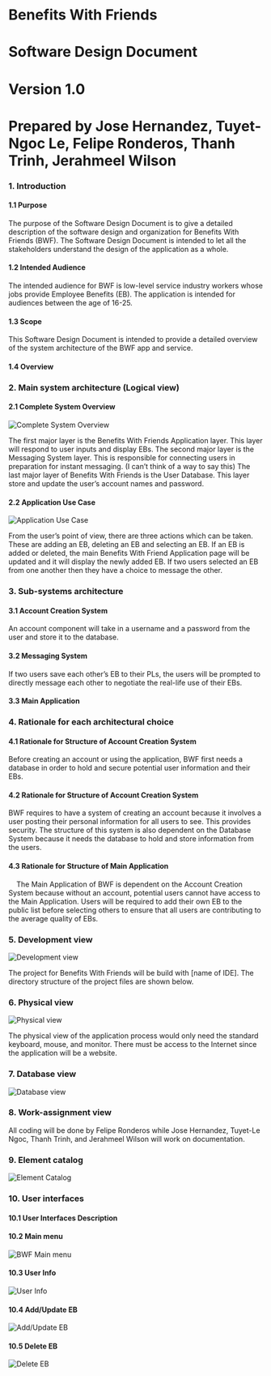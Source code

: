 # Benefits With Friends
# Software Design Document
# Version 1.0
# Prepared by Jose Hernandez, Tuyet-Ngoc Le, Felipe Ronderos, Thanh Trinh, Jerahmeel Wilson

### 1. Introduction

#### 1.1 Purpose

The purpose of the Software Design Document is to give a detailed description of the software design and organization for Benefits With Friends (BWF). The Software Design Document is intended to let all the stakeholders understand the design of the application as a whole.

#### 1.2 Intended Audience

The intended audience for BWF is low-level service industry workers whose jobs provide Employee Benefits (EB). The application is intended for audiences between the age of 16-25.

#### 1.3 Scope  
    
This Software Design Document is intended to provide a detailed overview of the system architecture of the BWF app and service.

#### 1.4 Overview

### 2. Main system architecture (Logical view)

#### 2.1 Complete System Overview 

![Complete System Overview](https://i.gyazo.com/508a26d755c0340b19c0973b338e2757.png)

The first major layer is the Benefits With Friends Application layer. This layer will respond to user inputs and display EBs. The second major layer is the Messaging System layer. This is responsible for connecting users in preparation for instant messaging. (I can’t think of a way to say this) The last major layer of Benefits With Friends is the User Database. This layer store and update the user’s account names and password.

#### 2.2 Application Use Case

![Application Use Case](https://i.gyazo.com/0040077cf4a1abc8d283621928ca1e2e.png)

From the user’s point of view, there are three actions which can be taken. These are adding an EB, deleting an EB and selecting an EB. If an EB is added or deleted, the main Benefits With Friend Application page will be updated and it will display the newly added EB. If two users selected an EB from one another then they have a choice to message the other.

### 3. Sub-systems architecture   

#### 3.1 Account Creation System
    
An account component will take in a username and a password from the user and store it to the database. 

#### 3.2 Messaging System

If two users save each other’s EB to their PLs, the users will be prompted to directly message each other to negotiate the real-life use of their EBs.

#### 3.3 Main Application

### 4. Rationale for each architectural choice

#### 4.1 Rationale for Structure of Account Creation System

Before creating an account or using the application, BWF first needs a database in order to hold and secure potential user information and their EBs.

#### 4.2 Rationale for Structure of Account Creation System

BWF requires to have a system of creating an account because it involves a user posting their personal information for all users to see. This provides security. The structure of this system is also dependent on the Database System because it needs the database to hold and store information from the users.

#### 4.3 Rationale for Structure of Main Application

    The Main Application of BWF is dependent on the Account Creation System because without an account, potential users cannot have access to the Main Application. Users will be required to add their own EB to the public list before selecting others to ensure that all users are contributing to the average quality of EBs.
   
### 5. Development view

![Development view](https://i.gyazo.com/2b4e49ab57b6b7ced8daace16e3f3c51.png)

The project for Benefits With Friends will be build with [name of IDE]. The directory structure of the project files are shown below.

### 6. Physical view

![Physical view](https://i.gyazo.com/ebebf93f6890071cba7245d782be771c.png)

The physical view of the application process would only need the standard keyboard, mouse, and monitor. There must be access to the Internet since the application will be a website.

### 7. Database view

![Database view](https://i.gyazo.com/62a973b7ff48915ba64a6a0dbe19e930.png)

### 8. Work-assignment view

All coding will be done by Felipe Ronderos while Jose Hernandez, Tuyet-Le Ngoc, Thanh Trinh, and Jerahmeel Wilson will work on documentation.

### 9. Element catalog

![Element Catalog](https://i.gyazo.com/e8242568d81d0d5b6429d8b6dc889432.png)

### 10. User interfaces

#### 10.1 User Interfaces Description
#### 10.2 Main menu

![BWF Main menu](https://i.gyazo.com/2d1fc400e2a2b1fdcee33ed24359444e.png)

#### 10.3 User Info

![User Info](https://i.gyazo.com/28e55a3a050fe26600d49c06a7d526e5.png)

#### 10.4 Add/Update EB

![Add/Update EB](https://i.gyazo.com/ffbf3cf1e85b8c5e8c647b1b18b1b329.png)

#### 10.5 Delete EB

![Delete EB](https://i.gyazo.com/c2e3235cbedce87d3a9109a294c768af.png)
